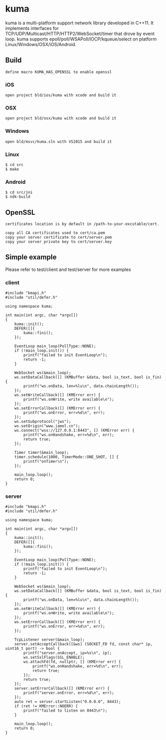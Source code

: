 # kuma
kuma is a multi-platform support network library developed in C++11. It implements interfaces for TCP/UDP/Multicast/HTTP/HTTP2/WebSocket/timer that drove by event loop. kuma supports epoll/poll/WSAPoll/IOCP/kqueue/select on platform Linux/Windows/OSX/iOS/Android.


## Build
```
define macro KUMA_HAS_OPENSSL to enable openssl
```

### iOS
```
open project bld/ios/kuma with xcode and build it
```

### OSX
```
open project bld/osx/kuma with xcode and build it
```

### Windows
```
open bld/msvc/kuma.sln with VS2015 and build it
```

### Linux
```
$ cd src
$ make
```

### Android
```
$ cd src/jni
$ ndk-build
```

## OpenSSL
```
certificates location is by default in /path-to-your-excutable/cert.

copy all CA certificates used to cert/ca.pem
copy your server certificate to cert/server.pem
copy your server private key to cert/server.key
```

## Simple example
Please refer to test/client and test/server for more examples
### client
```
#include "kmapi.h"
#include "util/defer.h"

using namespace kuma;

int main(int argc, char *argv[])
{
    kuma::init();
    DEFER([]{
        kuma::fini();
    });
    
    EventLoop main_loop(PollType::NONE);
    if (!main_loop.init()) {
        printf("failed to init EventLoop\n");
        return -1;
    }
    
    WebSocket ws(&main_loop);
    ws.setDataCallback([] (KMBuffer &data, bool is_text, bool is_fin) {
        printf("ws.onData, len=%lu\n", data.chainLength());
    });
    ws.setWriteCallback([] (KMError err) {
        printf("ws.onWrite, write available\n");
    });
    ws.setErrorCallback([] (KMError err) {
        printf("ws.onError, err=%d\n", err);
    });
    ws.setSubprotocol("jws");
    ws.setOrigin("www.jamol.cn");
    ws.connect("wss://127.0.0.1:8443", [] (KMError err) {
        printf("ws.onHandshake, err=%d\n", err);
        return true;
    });
    
    Timer timer(&main_loop);
    timer.schedule(1000, TimerMode::ONE_SHOT, [] {
        printf("onTimer\n");
    });
    
    main_loop.loop();
    return 0;
}
```
### server
```
#include "kmapi.h"
#include "util/defer.h"

using namespace kuma;

int main(int argc, char *argv[])
{
    kuma::init();
    DEFER([]{
        kuma::fini();
    });
    
    EventLoop main_loop(PollType::NONE);
    if (!main_loop.init()) {
        printf("failed to init EventLoop\n");
        return -1;
    }
    
    WebSocket ws(&main_loop);
    ws.setDataCallback([] (KMBuffer &data, bool is_text, bool is_fin) {
        printf("ws.onData, len=%lu\n", data.chainLength());
    });
    ws.setWriteCallback([] (KMError err) {
        printf("ws.onWrite, write available\n");
    });
    ws.setErrorCallback([] (KMError err) {
        printf("ws.onError, err=%d\n", err);
    });
    
    TcpListener server(&main_loop);
    server.setAcceptCallback([&ws] (SOCKET_FD fd, const char* ip, uint16_t port) -> bool {
        printf("server.onAccept, ip=%s\n", ip);
        ws.setSslFlags(SSL_ENABLE);
        ws.attachFd(fd, nullptr, [] (KMError err) {
            printf("ws.onHandshake, err=%d\n", err);
            return true;
        });
        return true;
    });
    server.setErrorCallback([] (KMError err) {
        printf("server.onError, err=%d\n", err);
    });
    auto ret = server.startListen("0.0.0.0", 8443);
    if (ret != KMError::NOERR) {
        printf("failed to listen on 8443\n");
    }
    
    main_loop.loop();
    return 0;
}
```


